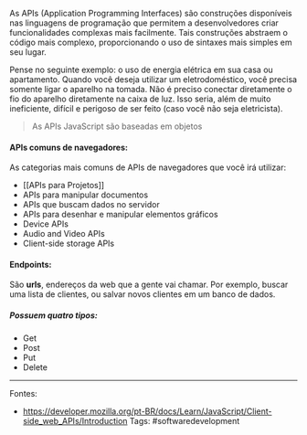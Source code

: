 As APIs (Application Programming Interfaces) são construções disponíveis nas linguagens de programação que permitem a desenvolvedores criar funcionalidades complexas mais facilmente. Tais construções abstraem o código mais complexo, proporcionando o uso de sintaxes mais simples em seu lugar.

Pense no seguinte exemplo: o uso de energia elétrica em sua casa ou apartamento. Quando você deseja utilizar um eletrodoméstico, você precisa somente ligar o aparelho na tomada. Não é preciso conectar diretamente o fio do aparelho diretamente na caixa de luz. Isso seria, além de muito ineficiente, difícil e perigoso de ser feito (caso você não seja eletricista).
> As APIs JavaScript são baseadas em objetos
#### APIs comuns de navegadores:
As categorias mais comuns de APIs de navegadores que você irá utilizar:
- [[APIs para Projetos]]
- APIs para manipular documentos
- APIs que buscam dados no servidor
- APIs para desenhar e manipular elementos gráficos
- Device APIs
- Audio and Video APIs
- Client-side storage APIs
#### Endpoints:
São **urls**, endereços da web que a gente vai chamar. Por exemplo, buscar uma lista de clientes, ou salvar novos clientes em um banco de dados.
##### Possuem quatro tipos:
- Get
- Post
- Put
- Delete
---
Fontes:
- https://developer.mozilla.org/pt-BR/docs/Learn/JavaScript/Client-side_web_APIs/Introduction
Tags: #softwaredevelopment 
